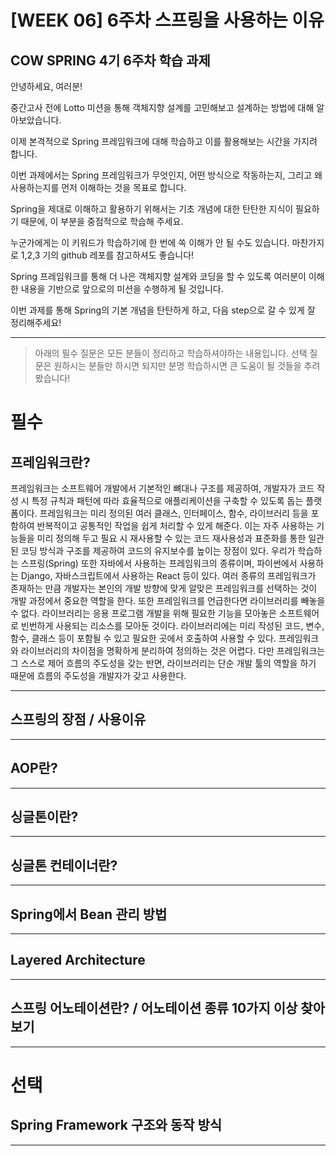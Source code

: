 
# [WEEK 06] 6주차 스프링을 사용하는 이유

## COW SPRING 4기 6주차 학습 과제

안녕하세요, 여러분!

중간고사 전에 Lotto 미션을 통해 객체지향 설계를 고민해보고 설계하는 방법에 대해 알아보았습니다.

이제 본격적으로 Spring 프레임워크에 대해 학습하고 이를 활용해보는 시간을 가지려 합니다.

이번 과제에서는 Spring 프레임워크가 무엇인지, 어떤 방식으로 작동하는지, 그리고 왜 사용하는지를 먼저 이해하는 것을 목표로 합니다.

Spring을 제대로 이해하고 활용하기 위해서는 기초 개념에 대한 탄탄한 지식이 필요하기 때문에, 이 부분을 중점적으로 학습해 주세요.

누군가에게는 이 키워드가 학습하기에 한 번에 쏙 이해가 안 될 수도 있습니다. 마찬가지로 1,2,3 기의 github 레포를 참고하셔도 좋습니다!

Spring 프레임워크를 통해 더 나은 객체지향 설계와 코딩을 할 수 있도록 여러분이 이해한 내용을 기반으로 앞으로의 미션을 수행하게 될 것입니다.

이번 과제를 통해 Spring의 기본 개념을 탄탄하게 하고, 다음 step으로 갈 수 있게 잘 정리해주세요!

---
> 아래의 필수 질문은 모든 분들이 정리하고 학습하셔야하는 내용입니다. 선택 질문은 원하시는 분들만 하시면 되지만 분명 학습하시면 큰 도움이 될 것들을 추려봤습니다!

# 필수

## 프레임워크란?
프레임워크는 소프트웨어 개발에서 기본적인 뼈대나 구조를 제공하여, 개발자가 코드 작성 시 특정 규칙과 패턴에 따라 효율적으로 애플리케이션을 구축할 수 있도록 돕는 플랫폼이다. 프레임워크는 미리 정의된 여러 클래스, 인터페이스, 함수, 라이브러리 등을 포함하여 반복적이고 공통적인 작업을 쉽게 처리할 수 있게 해준다. 이는 자주 사용하는 기능들을 미리 정의해 두고 필요 시 재사용할 수 있는 코드 재사용성과 표준화를 통한 일관된 코딩 방식과 구조를 제공하여 코드의 유지보수를 높이는 장점이 있다. 우리가 학습하는 스프링(Spring) 또한 자바에서 사용하는 프레임워크의 종류이며, 파이썬에서 사용하는 Django, 자바스크립트에서 사용하는 React 등이 있다. 여러 종류의 프레임워크가 존재하는 만큼 개발자는 본인의 개발 방향에 맞게 알맞은 프레임워크를 선택하는 것이 개발 과정에서 중요한 역할을 한다.
또한 프레임워크를 언급한다면 라이브러리를 빼놓을 수 없다. 라이브러리는 응용 프로그램 개발을 위해 필요한 기능을 모아놓은 소프트웨어로 빈번하게 사용되는 리소스를 모아둔 것이다. 라이브러리에는 미리 작성된 코드, 변수, 함수, 클래스 등이 포함될 수 있고 필요한 곳에서 호출하여 사용할 수 있다. 프레임워크와 라이브러리의 차이점을 명확하게 분리하여 정의하는 것은 어렵다. 다만 프레임워크는 그 스스로 제어 흐름의 주도성을 갖는 반면, 라이브러리는 단순 개발 툴의 역할을 하기 때문에 흐름의 주도성을 개발자가 갖고 사용한다.

---

## 스프링의 장점 / 사용이유

---

## AOP란?

---

## 싱글톤이란?

---

## 싱글톤 컨테이너란?

---

## Spring에서 Bean 관리 방법

---

## Layered Architecture

---

## 스프링 어노테이션란? / 어노테이션 종류 10가지 이상 찾아보기

---

# 선택

## Spring Framework 구조와 동작 방식

---
